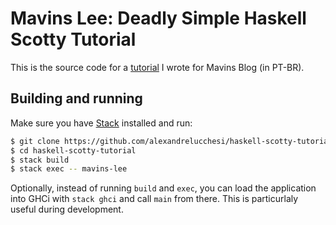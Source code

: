 # Mavins Lee: Deadly Simple Haskell Scotty Tutorial

This is the source code for a
[tutorial](https://mavins.com.br/blog/api-rest-em-haskell-usando-o-scotty)
I wrote for Mavins Blog (in PT-BR).

## Building and running

Make sure you have [Stack](https://docs.haskellstack.org/en/stable/README/)
installed and run:

```bash
$ git clone https://github.com/alexandrelucchesi/haskell-scotty-tutorial.git
$ cd haskell-scotty-tutorial
$ stack build
$ stack exec -- mavins-lee
```

Optionally, instead of running `build` and `exec`, you can load the application
into GHCi with `stack ghci` and call `main` from there. This is particurlaly
useful during development.
